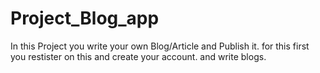 # Project_Blog_app

In this Project you write your own Blog/Article and Publish it. for this first you restister on this and create your account. and write blogs. 
